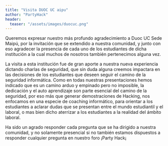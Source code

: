```yaml
---
title: "Visita DUOC UC aipu"
author: "PartyHack"
header: 
  teaser: "/assets/images/duocuc.png"
---
```

	
Queremos expresar nuestro más profundo agradecimiento a Duoc  UC Sede Maipú, por la invitación que se extendido a nuestra comunidad, y junto con eso agradecer la presencia de cada uno de los estudiantes de dicha institución a la cual muchos de nosotros también pertenecimos alguna vez.

La visita a esta institución fue de gran aporte a nuestra nueva experiencia dictando charlas de seguridad, que sin duda alguna creemos impactara en las decisiones de los estudiantes que deseen seguir el camino de la seguridad informática. Como en todas nuestras presentaciones hemos indicado que es un camino arduo y empinado pero no imposible, la dedicación y el auto aprendizaje son parte esencial del camino de la seguridad, por eso más que generar demostraciones de Hacking, nos enfocamos en una especie de coaching informático, para orientar a los estudiantes a aclarar dudas que se presentan entre el mundo estudiantil y el laboral, o mas bien dicho aterrizar a los estudiantes a la realidad del ámbito laboral.

Ha sido un agrado responder cada pregunta que se ha dirigido a nuestra comunidad, y no solamente presencial si no también estamos dispuestos a responder cualquier pregunta en nuestro foro ¡Party Hack¡
